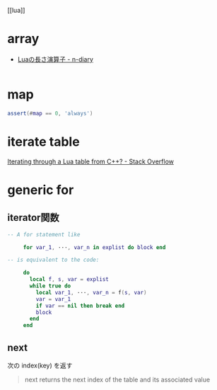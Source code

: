 [[lua]]
# array
- [Luaの長さ演算子 - n-diary](https://noriok.hatenablog.com/entry/2012/03/27/002111)
```lua
```

# map
```lua
assert(#map == 0, 'always')
```

# iterate table
[Iterating through a Lua table from C++? - Stack Overflow](https://stackoverflow.com/questions/1438842/iterating-through-a-lua-table-from-c)

# generic for

## iterator関数

```lua
-- A for statement like

     for var_1, ···, var_n in explist do block end

-- is equivalent to the code:

     do
       local f, s, var = explist
       while true do
         local var_1, ···, var_n = f(s, var)
         var = var_1
         if var == nil then break end
         block
       end
     end
```

## next
次の index(key) を返す
> next returns the next index of the table and its associated value
